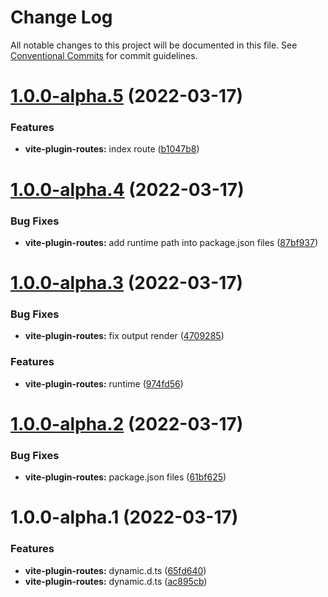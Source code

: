 # Change Log

All notable changes to this project will be documented in this file.
See [Conventional Commits](https://conventionalcommits.org) for commit guidelines.

# [1.0.0-alpha.5](https://github.com/maxiaochuan/mxcins/compare/@mxcins/vite-plugin-routes@1.0.0-alpha.4...@mxcins/vite-plugin-routes@1.0.0-alpha.5) (2022-03-17)


### Features

* **vite-plugin-routes:** index route ([b1047b8](https://github.com/maxiaochuan/mxcins/commit/b1047b87deed78a281dc69d98646e33afa3cbc38))





# [1.0.0-alpha.4](https://github.com/maxiaochuan/mxcins/compare/@mxcins/vite-plugin-routes@1.0.0-alpha.3...@mxcins/vite-plugin-routes@1.0.0-alpha.4) (2022-03-17)


### Bug Fixes

* **vite-plugin-routes:** add runtime path into package.json files ([87bf937](https://github.com/maxiaochuan/mxcins/commit/87bf937fe68abbdf1a3454dc2d9c4c460285915d))





# [1.0.0-alpha.3](https://github.com/maxiaochuan/mxcins/compare/@mxcins/vite-plugin-routes@1.0.0-alpha.2...@mxcins/vite-plugin-routes@1.0.0-alpha.3) (2022-03-17)


### Bug Fixes

* **vite-plugin-routes:** fix output render ([4709285](https://github.com/maxiaochuan/mxcins/commit/4709285b82cfc0a0ae4179efdd8f6cd6e1e91f6b))


### Features

* **vite-plugin-routes:** runtime ([974fd56](https://github.com/maxiaochuan/mxcins/commit/974fd56994698e3217371a30f88eed20334e97ec))





# [1.0.0-alpha.2](https://github.com/maxiaochuan/mxcins/compare/@mxcins/vite-plugin-routes@1.0.0-alpha.1...@mxcins/vite-plugin-routes@1.0.0-alpha.2) (2022-03-17)


### Bug Fixes

* **vite-plugin-routes:** package.json files ([61bf625](https://github.com/maxiaochuan/mxcins/commit/61bf6251a9f6dedf9b4e41fcaa4b52a3a873df09))





# 1.0.0-alpha.1 (2022-03-17)


### Features

* **vite-plugin-routes:** dynamic.d.ts ([65fd640](https://github.com/maxiaochuan/mxcins/commit/65fd64024fe86babc016b1fcd739478229d09381))
* **vite-plugin-routes:** dynamic.d.ts ([ac895cb](https://github.com/maxiaochuan/mxcins/commit/ac895cb69fe636d595f1c7b54c0a971bb13448d0))
